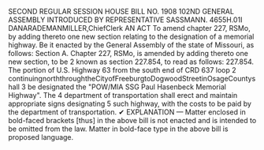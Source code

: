 SECOND REGULAR SESSION
HOUSE BILL NO. 1908
102ND GENERAL ASSEMBLY
INTRODUCED BY REPRESENTATIVE SASSMANN.
4655H.01I DANARADEMANMILLER,ChiefClerk
AN ACT
To amend chapter 227, RSMo, by adding thereto one new section relating to the designation
of a memorial highway.
Be it enacted by the General Assembly of the state of Missouri, as follows:
Section A. Chapter 227, RSMo, is amended by adding thereto one new section, to be
2 known as section 227.854, to read as follows:
227.854. The portion of U.S. Highway 63 from the south end of CRD 637 loop
2 continuingnorththroughtheCityofFreeburgtoDogwoodStreetinOsageCountyshall
3 be designated the "POW/MIA SSG Paul Hasenbeck Memorial Highway". The
4 department of transportation shall erect and maintain appropriate signs designating
5 such highway, with the costs to be paid by the department of transportation.
✔
EXPLANATION — Matter enclosed in bold-faced brackets [thus] in the above bill is not enacted and is
intended to be omitted from the law. Matter in bold-face type in the above bill is proposed language.